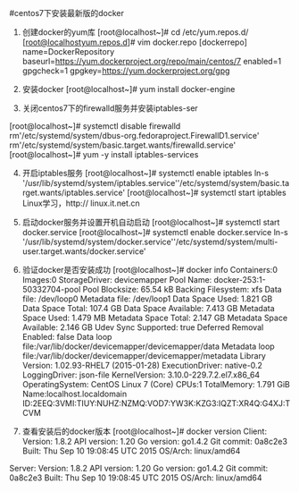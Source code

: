 #centos7下安装最新版的docker
1. 创建docker的yum库
[root@localhost~]# cd /etc/yum.repos.d/
[root@localhostyum.repos.d]# vim docker.repo
[dockerrepo]
name=DockerRepository
baseurl=https://yum.dockerproject.org/repo/main/centos/7
enabled=1
gpgcheck=1
gpgkey=https://yum.dockerproject.org/gpg


2. 安装docker
[root@localhost~]# yum install docker-engine

3. 关闭centos7下的firewalld服务并安装iptables-ser

[root@localhost~]# systemctl disable firewalld
rm'/etc/systemd/system/dbus-org.fedoraproject.FirewallD1.service'
rm'/etc/systemd/system/basic.target.wants/firewalld.service'
[root@localhost~]# yum -y install iptables-services

4. 开启iptables服务
[root@localhost~]# systemctl enable iptables
ln-s '/usr/lib/systemd/system/iptables.service''/etc/systemd/system/basic.target.wants/iptables.service'
[root@localhost~]# systemctl start iptables
Linux学习，http:// linux.it.net.cn 
5. 启动docker服务并设置开机自动启动
[root@localhost~]# systemctl start docker.service
[root@localhost~]# systemctl enable docker.service
ln-s '/usr/lib/systemd/system/docker.service''/etc/systemd/system/multi-user.target.wants/docker.service'

6. 验证docker是否安装成功
[root@localhost~]# docker info
Containers:0
Images:0
StorageDriver: devicemapper
Pool Name: docker-253:1-50332704-pool
Pool Blocksize: 65.54 kB
Backing Filesystem: xfs
Data file: /dev/loop0
Metadata file: /dev/loop1
Data Space Used: 1.821 GB
Data Space Total: 107.4 GB
Data Space Available: 7.413 GB
Metadata Space Used: 1.479 MB
Metadata Space Total: 2.147 GB
Metadata Space Available: 2.146 GB
Udev Sync Supported: true
Deferred Removal Enabled: false
Data loop file:/var/lib/docker/devicemapper/devicemapper/data
Metadata loop file:/var/lib/docker/devicemapper/devicemapper/metadata 
Library Version: 1.02.93-RHEL7 (2015-01-28)
ExecutionDriver: native-0.2
LoggingDriver: json-file
KernelVersion: 3.10.0-229.7.2.el7.x86_64
OperatingSystem: CentOS Linux 7 (Core)
CPUs:1
TotalMemory: 1.791 GiB
Name:localhost.localdomain
ID:2EEQ:3VMI:TIUY:NUHZ:NZMQ:VOD7:YW3K:KZG3:IQZT:XR4Q:G4XJ:TCVM

7. 查看安装后的docker版本
[root@localhost~]# docker version
Client:
Version:     1.8.2
API version: 1.20
Go version:  go1.4.2
Git commit:  0a8c2e3
Built:       Thu Sep 10 19:08:45 UTC 2015
OS/Arch:     linux/amd64

Server:
Version:     1.8.2
API version: 1.20
Go version:  go1.4.2
Git commit:  0a8c2e3
Built:       Thu Sep 10 19:08:45 UTC 2015
OS/Arch:     linux/amd64